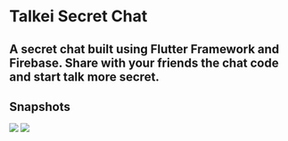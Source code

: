 # Talkei Secret Chat

## A secret chat built using Flutter Framework and Firebase. Share with your friends the chat code and start talk more secret.  


## Snapshots
<img src="https://user-images.githubusercontent.com/17733053/63657496-26f3e880-c779-11e9-85e5-e994249a0e90.png">
<img src="https://user-images.githubusercontent.com/17733053/63657502-3a9f4f00-c779-11e9-9569-2698dfa27c36.png">
